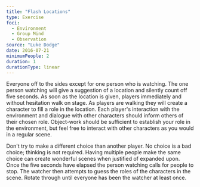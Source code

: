 ```yaml
---
title: "Flash Locations"
type: Exercise
foci:
  - Environment
  - Group Mind
  - Observation
source: "Luke Dodge"
date: 2016-07-21
minimumPeople: 2
duration: 1
durationType: linear
---
```

Everyone off to the sides except for one person who is watching.
The one person watching will give a suggestion of a location and silently count off five seconds.
As soon as the location is given, players immediately and without hesitation walk on stage.
As players are walking they will create a character to fill a role in the location.
Each player's interaction with the environment and dialogue with other characters should inform others of their chosen role.
Object-work should be sufficient to establish your role in the environment, but feel free to interact with other characters as you would in a regular scene.

Don't try to make a different choice than another player.
No choice is a bad choice; thinking is not required.
Having multiple people make the same choice can create wonderful scenes when justified of expanded upon.
Once the five seconds have elapsed the person watching calls for people to stop.
The watcher then attempts to guess the roles of the characters in the scene.
Rotate through until everyone has been the watcher at least once.
